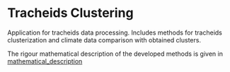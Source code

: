 # Tracheids Clustering

Application for tracheids data processing. Includes methods for tracheids clusterization and climate data comparison with obtained clusters.

The rigour mathematical description of the developed methods is given in [mathematical_description](mathematical_description/mathematical_description.pdf)